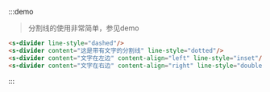 :::demo
> 分割线的使用非常简单，参见demo
```html
<s-divider line-style="dashed"/>
<s-divider content="这是带有文字的分割线" line-style="dotted"/>
<s-divider content="文字在左边" content-align="left" line-style="inset"/>
<s-divider content="文字在右边" content-align="right" line-style="double"/>
```
:::

